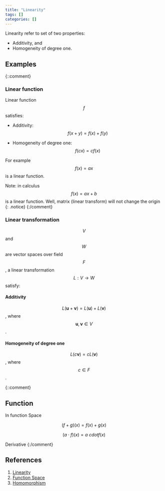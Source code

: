 ```yaml
---
title: "Linearity"
tags: []
categories: []
---
```


Linearity refer to set of two properties: 
- Additivity, and 
- Homogeneity of degree one.

## Examples

{::comment}
### Linear function 
Linear function $$f$$ satisfies:

- Additivity:  
$$f(x + y) = f(x) + f(y)$$

- Homogeneity of degree one:  
$$f(cx) = cf(x)$$

For example $$f(x) = ax$$ is a linear function.

Note: in calculus $$f(x) = ax + b$$ is a linear function. Well, matrix (linear transform) will not change the origin
{: .notice}
{:/comment}

### Linear transformation
$$V$$ and $$W$$ are vector spaces over field $$F$$, a linear transformation $$L: V \to W$$ satisfy:

#### Additivity
$$L(\mathbf{u} + \mathbf{v}) = L(\mathbf{u}) + L(\mathbf{v})$$, where $$\mathbf{u}, \mathbf{v} \in V$$.

#### Homogeneity of degree one
$$L(c\mathbf{v}) = cL(\mathbf{v})$$, where $$c \in F$$.


{::comment}
## Function 
In function Space

$$(f+g)(x) =  f(x) + g(x)$$

$$(a \cdot f)(x) = a\ cdot f(x)$$

Derivative
{:/comment}

## References
1. [Linearity](https://en.wikipedia.org/wiki/Linearity)
2. [Function Space](https://en.wikipedia.org/wiki/Function_space)
3. [Homomorphism](https://en.wikipedia.org/wiki/Homomorphism)
